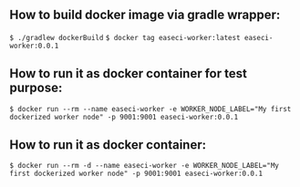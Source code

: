 ## How to build docker image via gradle wrapper:
`$ ./gradlew dockerBuild`
`$ docker tag easeci-worker:latest easeci-worker:0.0.1`

## How to run it as docker container for test purpose:
`$ docker run --rm --name easeci-worker -e WORKER_NODE_LABEL="My first dockerized worker node" -p 9001:9001 easeci-worker:0.0.1`

## How to run it as docker container:
`$ docker run --rm -d --name easeci-worker -e WORKER_NODE_LABEL="My first dockerized worker node" -p 9001:9001 easeci-worker:0.0.1`
